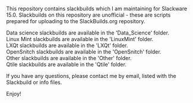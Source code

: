 This repository contains slackbuilds which I am maintaining for Slackware 15.0. Slackbuilds on this repository are unofficial - these are scripts prepared for uploading to the SlackBuilds.org repository.

Data science slackbuilds are available in the 'Data_Science' folder.  
Linux Mint slackbuilds are available in the 'LinuxMint' folder.  
LXQt slackbuilds are available in the 'LXQt' folder.  
OpenSnitch slackbuilds are available in the 'OpenSnitch' folder.  
Other slackbuilds are available in the 'Other' folder.  
Qtile slackbuilds are available in the 'Qtile' folder.  

If you have any questions, please contact me by email, listed with the Slackbuild or info files.

Enjoy!
